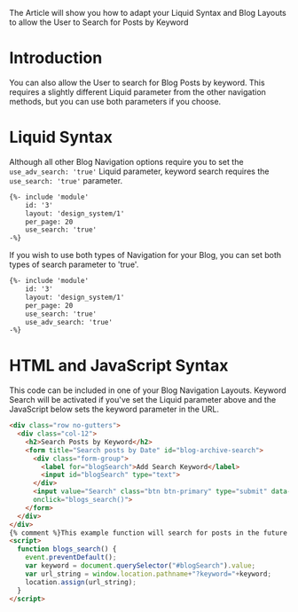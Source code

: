 
The Article will show you how to adapt your Liquid Syntax and Blog Layouts to allow the User to Search for Posts by Keyword

# Introduction

You can also allow the User to search for Blog Posts by keyword. This requires a slightly different Liquid parameter from the other navigation methods, but you can use both parameters if you choose.

# Liquid Syntax

Although all other Blog Navigation options require you to set the `use_adv_search: 'true'` Liquid parameter, keyword search requires the `use_search: 'true'` parameter.&#x20;

```html
{%- include 'module'
    id: '3'
    layout: 'design_system/1'
    per_page: 20
    use_search: 'true' 
-%}
```

If you wish to use both types of Navigation for your Blog, you can set both types of search parameter to 'true'.

```html
{%- include 'module'
    id: '3'
    layout: 'design_system/1'
    per_page: 20
    use_search: 'true'
    use_adv_search: 'true' 
-%}
```

# HTML and JavaScript Syntax

This code can be included in one of your Blog Navigation Layouts. Keyword Search will be activated if you've set the Liquid parameter above and the JavaScript below sets the keyword parameter in the URL.

```html
<div class="row no-gutters">
  <div class="col-12">
    <h2>Search Posts by Keyword</h2>
    <form title="Search posts by Date" id="blog-archive-search">
      <div class="form-group">
        <label for="blogSearch">Add Search Keyword</label>
        <input id="blogSearch" type="text">
      </div>
      <input value="Search" class="btn btn-primary" type="submit" data-slug="/module-12" 
      onclick="blogs_search()">
    </form>
  </div>
</div>
{% comment %}This example function will search for posts in the future with this keyword. You'll need to use the "use_search" and "use_adv_search" parameters in your Liquid tag.{% endcomment %}
<script>
  function blogs_search() {
    event.preventDefault();
    var keyword = document.querySelector("#blogSearch").value;
    var url_string = window.location.pathname+"?keyword="+keyword;
    location.assign(url_string);
  }
</script>
```

